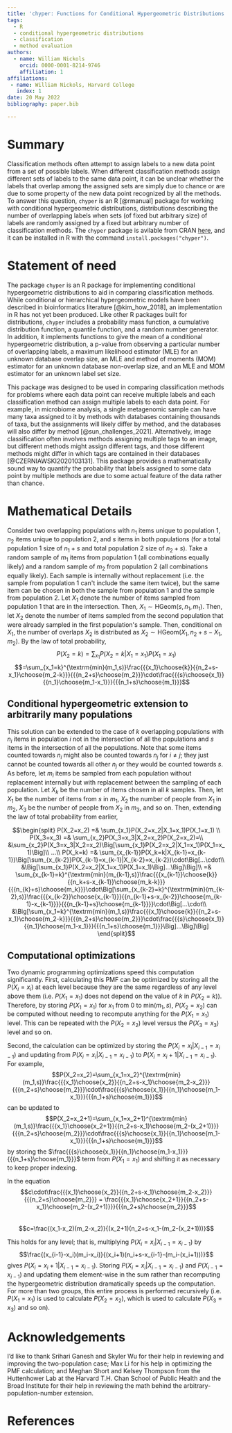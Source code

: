 ```yaml
---
title: 'chyper: Functions for Conditional Hypergeometric Distributions'
tags:
  - R
  - conditional hypergeometric distributions
  - classification
  - method evaluation
authors:
  - name: William Nickols
    orcid: 0000-0001-8214-9746
    affiliation: 1
affiliations:
 - name: William Nickols, Harvard College
   index: 1
date: 20 May 2022
bibliography: paper.bib

---
```


# Summary

Classification methods often attempt to assign labels to a new data point from a set of possible labels.  When different classification methods assign different sets of labels to the same data point, it can be unclear whether the labels that overlap among the assigned sets are simply due to chance or are due to some property of the new data point recognized by all the methods.  To answer this question, `chyper` is an R [@rmanual] package for working with conditional hypergeometric distributions, distributions describing the number of overlapping labels when sets (of fixed but arbitrary size) of labels are randomly assigned by a fixed but arbitrary number of classification methods.  The `chyper` package is avilable from CRAN [here](https://cran.r-project.org/package=chyper), and it can be installed in R with the command `install.packages("chyper")`.

# Statement of need

The package `chyper` is an R package for implementing conditional hypergeometric distributions to aid in comparing classification methods.  While conditional or hierarchical hypergeometric models have been described in bioinformatics literature [@kim_how_2018], an implementation in R has not yet been produced.  Like other R packages built for distributions, `chyper` includes a probability mass function, a cumulative distribution function, a quantile function, and a random number generator.  In addition, it implements functions to give the mean of a conditional hypergeometric distribution, a p-value from observing a particular number of overlapping labels, a maximum likelihood estimator (MLE) for an unknown database overlap size, an MLE and method of moments (MOM) estimator for an unknown database non-overlap size, and an MLE and MOM estimator for an unknown label set size.

This package was designed to be used in comparing classification methods for problems where each data point can receive multiple labels and each classification method can assign multiple labels to each data point.  For example, in microbiome analysis, a single metagenomic sample can have many taxa assigned to it by methods with databases containing thousands of taxa, but the assignments will likely differ by method, and the databases will also differ by method [@sun_challenges_2021].  Alternatively, image classification often involves methods assigning multiple tags to an image, but different methods might assign different tags, and those different methods might differ in which tags are contained in their databases [@CZERNIAWSKI2020103131].  This package provides a mathematically sound way to quantify the probability that labels assigned to some data point by multiple methods are due to some actual feature of the data rather than chance.

# Mathematical Details

Consider two overlapping populations with $n_1$ items unique to population 1, $n_2$ items unique to population 2, and $s$ items in both populations (for a total population 1 size of $n_1+s$ and total population 2 size of $n_2+s$).  Take a random sample of $m_1$ items from population 1 (all combinations equally likely) and a random sample of $m_2$ from population 2 (all combinations equally likely).  Each sample is internally without replacement (i.e. the sample from population 1 can't include the same item twice), but the same item can be chosen in both the sample from population 1 and the sample from population 2.  Let $X_1$ denote the number of items sampled from population 1 that are in the intersection.  Then, $X_1\sim\textrm{HGeom}(s,n_1,m_1)$.  Then, let $X_2$ denote the number of items sampled from the second population that were already sampled in the first population's sample.  Then, conditional on $X_1$, the number of overlaps $X_2$ is distributed as $X_2\sim\textrm{HGeom}(X_1,n_2+s-X_1,m_2)$.  By the law of total probability, $$P(X_2=k)=\sum_{x_1}P(X_2=k|X_1=x_1)P(X_1=x_1)$$$$=\sum_{x_1=k}^{\textrm{min}(m_1,s)}\frac{{{x_1}\choose{k}}{{n_2+s-x_1}\choose{m_2-k}}}{{{n_2+s}\choose{m_2}}}\cdot\frac{{{s}\choose{x_1}}{{n_1}\choose{m_1-x_1}}}{{{n_1+s}\choose{m_1}}}$$

## Conditional hypergeometric extension to arbitrarily many populations
This solution can be extended to the case of $k$ overlapping populations with $n_i$ items in population $i$ not in the intersection of all the populations and $s$ items in the intersection of all the populations.  Note that some items counted towards $n_i$ might also be counted towards $n_{j}$ for $i\neq j$; they just cannot be counted towards all other $n_j$ or they would be counted towards $s$.  As before, let $m_i$ items be sampled from each population without replacement internally but with replacement between the sampling of each population.  Let $X_k$ be the number of items chosen in all $k$ samples.  Then, let $X_1$ be the number of items from $s$ in $m_1$, $X_2$ the number of people from $X_1$ in $m_2$, $X_3$ be the number of people from $X_2$ in $m_3$, and so on.  Then, extending the law of total probability from earlier,

$$\begin{split}
P(X_2=x_2) =& \sum_{x_1}P(X_2=x_2|X_1=x_1)P(X_1=x_1) \\
P(X_3=x_3) =& \sum_{x_2}P(X_3=x_3|X_2=x_2)P(X_2=x_2)=\\
&\sum_{x_2}P(X_3=x_3|X_2=x_2)\Big[\sum_{x_1}P(X_2=x_2|X_1=x_1)P(X_1=x_1)\Big]\\
...\\
P(X_k=k) =& \sum_{x_{k-1}}P(X_k=k|X_{k-1}=x_{k-1})\Big[\sum_{x_{k-2}}P(X_{k-1}=x_{k-1}|X_{k-2}=x_{k-2})\cdot\Big[...\cdot\\
&\Big[\sum_{x_1}P(X_2=x_2|X_1=x_1)P(X_1=x_1)\Big]...\Big]\Big]\\
=& \sum_{x_{k-1}=k}^{\textrm{min}(m_{k-1},s)}\frac{{{x_{k-1}}\choose{k}}{{n_k+s-x_{k-1}}\choose{m_k-k}}}{{{n_{k}+s}\choose{m_k}}}\cdot\Big[\sum_{x_{k-2}=k}^{\textrm{min}(m_{k-2},s)}\frac{{{x_{k-2}}\choose{x_{k-1}}}{{n_{k-1}+s-x_{k-2}}\choose{m_{k-1}-x_{k-1}}}}{{{n_{k-1}+s}\choose{m_{k-1}}}}\cdot\Big[...\cdot\\
&\Big[\sum_{x_1=k}^{\textrm{min}(m_1,s)}\frac{{{x_1}\choose{k}}{{n_2+s-x_1}\choose{m_2-k}}}{{{n_2+s}\choose{m_2}}}\cdot\frac{{{s}\choose{x_1}}{{n_1}\choose{m_1-x_1}}}{{{n_1+s}\choose{m_1}}}\Big]...\Big]\Big]
\end{split}$$

## Computational optimizations
Two dynamic programming optimizations speed this computation significantly.  First, calculating this PMF can be optimized by storing all the $P(X_i = x_i)$ at each level because they are the same regardless of any level above them (i.e. $P(X_1 = x_1)$ does not depend on the value of $k$ in $P(X_2=k)$).  Therefore, by storing $P(X_1=x_1)$ for $x_1$ from $0$ to $\textrm{min}(m_1,s)$, $P(X_2=x_2)$ can be computed without needing to recompute anything for the $P(X_1=x_1)$ level.  This can be repeated with the $P(X_2=x_2)$ level versus the $P(X_3=x_3)$ level and so on.  

Second, the calculation can be optimized by storing the $P(X_{i} = x_{i}|X_{i-1} = x_{i-1})$ and updating from $P(X_i = x_i|X_{i-1} = x_{i-1})$ to $P(X_i = x_i+1|X_{i-1} = x_{i-1})$.  For example, $$P(X_2=x_2)=\sum_{x_1=x_2}^{\textrm{min}(m_1,s)}\frac{{{x_1}\choose{x_2}}{{n_2+s-x_1}\choose{m_2-x_2}}}{{{n_2+s}\choose{m_2}}}\cdot\frac{{{s}\choose{x_1}}{{n_1}\choose{m_1-x_1}}}{{{n_1+s}\choose{m_1}}}$$ can be updated to $$P(X_2=x_2+1)=\sum_{x_1=x_2+1}^{\textrm{min}(m_1,s)}\frac{{{x_1}\choose{x_2+1}}{{n_2+s-x_1}\choose{m_2-(x_2+1)}}}{{{n_2+s}\choose{m_2}}}\cdot\frac{{{s}\choose{x_1}}{{n_1}\choose{m_1-x_1}}}{{{n_1+s}\choose{m_1}}}$$ by storing the $\frac{{{s}\choose{x_1}}{{n_1}\choose{m_1-x_1}}}{{{n_1+s}\choose{m_1}}}$ term from $P(X_1=x_1)$ and shifting it as necessary to keep proper indexing.  

In the equation
$$c\cdot\frac{{{x_1}\choose{x_2}}{{n_2+s-x_1}\choose{m_2-x_2}}}{{{n_2+s}\choose{m_2}}} = \frac{{{x_1}\choose{x_2+1}}{{n_2+s-x_1}\choose{m_2-(x_2+1)}}}{{{n_2+s}\choose{m_2}}}$$  
$$c=\frac{(x_1-x_2)(m_2-x_2)}{(x_2+1)(n_2+s-x_1-(m_2-(x_2+1)))}$$  

This holds for any level; that is, multiplying $P(X_i=x_i|X_{i-1}=x_{i-1})$ by $$\frac{(x_{i-1}-x_i)(m_i-x_i)}{(x_i+1)(n_i+s-x_{i-1}-(m_i-(x_i+1)))}$$ gives $P(X_i=x_i+1|X_{i-1}=x_{i-1})$.  Storing $P(X_i=x_i|X_{i-1}=x_{i-1})$ and $P(X_{i-1}=x_{i-1})$ and updating them element-wise in the sum rather than recomputing the hypergeometric distribution dramatically speeds up the computation.  For more than two groups, this entire process is performed recursively (i.e. $P(X_1=x_1)$ is used to calculate $P(X_2=x_2)$, which is used to calculate $P(X_3=x_3)$ and so on).

# Acknowledgements

I’d like to thank Srihari Ganesh and Skyler Wu for their help in reviewing and improving the two-population case; Max Li for his help in optimizing the PMF calculation; and Meghan Short and Kelsey Thompson from the Huttenhower Lab at the Harvard T.H. Chan School of Public Health and the Broad Institute for their help in reviewing the math behind the arbitrary-population-number extension.

# References
